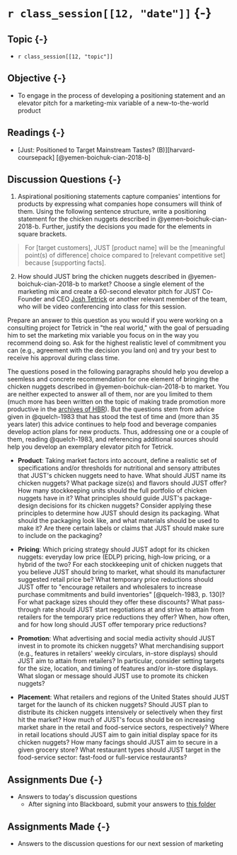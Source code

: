 # `r class_session[[12, "date"]]` {-}

## Topic {-}

- `r class_session[[12, "topic"]]`

## Objective {-}

- To engage in the process of developing a positioning statement and an elevator
pitch for a marketing-mix variable of a new-to-the-world product  

## Readings {-}

- [Just: Positioned to Target Mainstream Tastes? (B)][harvard-coursepack]
[@yemen-boichuk-cian-2018-b]

## Discussion Questions {-}

1. Aspirational positioning statements capture companies' intentions for
products by expressing what companies hope consumers will think of them. Using
the following sentence structure, write a positioning statement for the chicken
nuggets described in @yemen-boichuk-cian-2018-b. Further, justify the decisions
you made for the elements in square brackets.  

> For [target customers], JUST [product name] will be the [meaningful point(s)
of difference] choice compared to [relevant competitive set] because [supporting
facts].

2. How should JUST bring the chicken nuggets described in
@yemen-boichuk-cian-2018-b to market? Choose a single element of the marketing
mix and create a 60-second elevator pitch for JUST Co-Founder and CEO [Josh
Tetrick][] or another relevant member of the team, who will be video
conferencing into class for this session.

Prepare an answer to this question as you would if you were working on a
consulting project for Tetrick in "the real world," with the goal of persuading
him to set the marketing mix variable you focus on in the way you recommend
doing so. Ask for the highest realistic level of commitment you can (e.g.,
agreement with the decision you land on) and try your best to receive his
approval during class time.  

The questions posed in the following paragraphs should help you develop a
seemless and concrete recommendation for one element of bringing the chicken
nuggets described in @yemen-boichuk-cian-2018-b to market. You are neither
expected to answer all of them, nor are you limited to them (much more has been
written on the topic of making trade promotion more productive in the [archives
of HBR][HBR]). But the questions stem from advice given in @quelch-1983 that has
stood the test of time and (more than 35 years later) this advice continues to
help food and beverage companies develop action plans for new products. Thus,
addressing one or a couple of them, reading @quelch-1983, and referencing
additional sources should help you develop an exemplary elevator pitch for
Tetrick.  
    
- **Product**: Taking market factors into account, define a realistic set of
specifications and/or thresholds for nutritional and sensory attributes that
JUST's chicken nuggets need to have. What should JUST name its chicken nuggets?
What package size(s) and flavors should JUST offer? How many stockkeeping units
should the full portfolio of chicken nuggets have in it? What principles should
guide JUST's package-design decisions for its chicken nuggets? Consider applying
these principles to determine how JUST should design its packaging. What should
the packaging look like, and what materials should be used to make it? Are there
certain labels or claims that JUST should make sure to include on the packaging?  

- **Pricing**: Which pricing strategy should JUST adopt for its chicken nuggets:
everyday low price (EDLP) pricing, high-low pricing, or a hybrid of the two? For
each stockkeeping unit of chicken nuggets that you believe JUST should bring to
market, what should its manufacturer suggested retail price be? What temporary
price reductions should JUST offer to "encourage retailers and wholesalers to
increase purchase commitments and build inventories" [@quelch-1983, p. 130]? For
what package sizes should they offer these discounts? What pass-through rate
should JUST start negotiations at and strive to attain from retailers for the
temporary price reductions they offer? When, how often, and for how long should
JUST offer temporary price reductions?

- **Promotion**: What advertising and social media activity should JUST invest
in to promote its chicken nuggets? What merchandising support (e.g., features in
retailers' weekly circulars, in-store displays) should JUST aim to attain from
retailers? In particular, consider setting targets for the size, location, and
timing of features and/or in-store displays. What slogan or message should JUST
use to promote its chicken nuggets?

- **Placement**: What retailers and regions of the United States should JUST
target for the launch of its chicken nuggets? Should JUST plan to distribute its
chicken nuggets intensively or selectively when they first hit the market? How
much of JUST's focus should be on increasing market share in the retail and
food-service sectors, respectively? Where in retail locations should JUST aim to
gain initial display space for its chicken nuggets? How many facings should JUST
aim to secure in a given grocery store? What restaurant types should JUST target
in the food-service sector: fast-food or full-service restaurants?

## Assignments Due {-}

- Answers to today's discussion questions
    - After signing into Blackboard, submit your answers to [this
    folder][discussion-questions-submission-12]

## Assignments Made {-}

- Answers to the discussion questions for our next session of marketing

[discussion-questions-submission-12]: https://blackboard.comm.virginia.edu/webapps/assignment/uploadAssignment?course_id=_3248_1&content_id=_171764_1
[HBR]: http://re5qy4sb7x.search.serialssolutions.com/log?L=RE5QY4SB7X&D=EBU&J=HARVBUSREV&P=EJP&PT=EZProxy&H=fce003a731&U=http%3A%2F%2Fproxy01.its.virginia.edu%2Flogin%3Furl%3Dhttps%3A%2F%2Fsearch.ebscohost.com%2Fdirect.asp%3Fdb%3Dbth%26jid%3DHBR%26scope%3Dsite
[harvard-course-pack]: https://hbsp.harvard.edu/import/850099
[josh tetrick]: https://www.linkedin.com/in/joshtetrick/